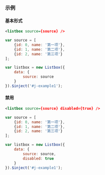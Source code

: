 ### 示例
#### 基本形式

<div id="j-example1"></div>

```xml
<listbox source={source} />
```

```javascript
var source = [
    {id: 0, name: '第一项'},
    {id: 1, name: '第二项'},
    {id: 2, name: '第三项'}
];

var listbox = new Listbox({
    data: {
        source: source
    }
}).$inject('#j-example1');
```

#### 禁用

<div id="j-example2"></div>

```xml
<listbox source={source} disabled={true} />
```

```javascript
var source = [
    {id: 0, name: '第一项'},
    {id: 1, name: '第二项'},
    {id: 2, name: '第三项'}
];

var listbox = new Listbox({
    data: {
        source: source,
        disabled: true
    }
}).$inject('#j-example1');
```